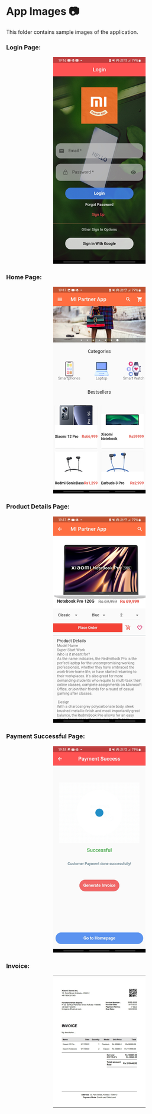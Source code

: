 # App Images :camera:
This folder contains sample images of the application.

### Login Page: 
<p align="center">
<img src="https://github.com/HVbajoria/MI-Partner-App/blob/main/App%20Images/Login.jpg" width="250" alt="accessibility text" >
  </p>
  
### Home Page: 
<p align="center">
<img src="https://github.com/HVbajoria/MI-Partner-App/blob/main/App%20Images/Home%20Page.jpg" width="250" alt="accessibility text" >
  </p>
  
  ### Product Details Page: 
<p align="center">
<img src="https://github.com/HVbajoria/MI-Partner-App/blob/main/App%20Images/Product%20Details.jpg" width="250" alt="accessibility text" >
  </p>
  
  ### Payment Successful Page: 
<p align="center">
<img src="https://github.com/HVbajoria/MI-Partner-App/blob/main/App%20Images/Payment%20Successful.jpg" width="250" alt="accessibility text" >
  </p>
  
  ### Invoice: 
<p align="center">
<img src="https://github.com/HVbajoria/MI-Partner-App/blob/main/App%20Images/Invoice.jpg" width="250" alt="accessibility text" >
  </p>
